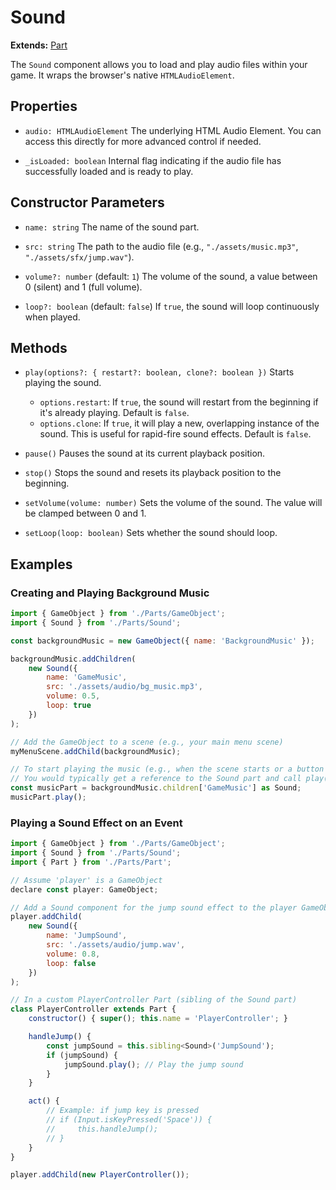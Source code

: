 # Sound

**Extends:** [Part](./Part.md)

The `Sound` component allows you to load and play audio files within your game. It wraps the browser's native `HTMLAudioElement`.

## Properties

-   `audio: HTMLAudioElement`
    The underlying HTML Audio Element. You can access this directly for more advanced control if needed.

-   `_isLoaded: boolean`
    Internal flag indicating if the audio file has successfully loaded and is ready to play.

## Constructor Parameters

-   `name: string`
    The name of the sound part.

-   `src: string`
    The path to the audio file (e.g., `"./assets/music.mp3"`, `"./assets/sfx/jump.wav"`).

-   `volume?: number` (default: `1`)
    The volume of the sound, a value between 0 (silent) and 1 (full volume).

-   `loop?: boolean` (default: `false`)
    If `true`, the sound will loop continuously when played.

## Methods

-   `play(options?: { restart?: boolean, clone?: boolean })`
    Starts playing the sound.
    -   `options.restart`: If `true`, the sound will restart from the beginning if it's already playing. Default is `false`.
    -   `options.clone`: If `true`, it will play a new, overlapping instance of the sound. This is useful for rapid-fire sound effects. Default is `false`.

-   `pause()`
    Pauses the sound at its current playback position.

-   `stop()`
    Stops the sound and resets its playback position to the beginning.

-   `setVolume(volume: number)`
    Sets the volume of the sound. The value will be clamped between 0 and 1.

-   `setLoop(loop: boolean)`
    Sets whether the sound should loop.

## Examples

### Creating and Playing Background Music

```javascript
import { GameObject } from './Parts/GameObject';
import { Sound } from './Parts/Sound';

const backgroundMusic = new GameObject({ name: 'BackgroundMusic' });

backgroundMusic.addChildren(
    new Sound({
        name: 'GameMusic',
        src: './assets/audio/bg_music.mp3',
        volume: 0.5,
        loop: true
    })
);

// Add the GameObject to a scene (e.g., your main menu scene)
myMenuScene.addChild(backgroundMusic);

// To start playing the music (e.g., when the scene starts or a button is clicked)
// You would typically get a reference to the Sound part and call play()
const musicPart = backgroundMusic.children['GameMusic'] as Sound;
musicPart.play();
```

### Playing a Sound Effect on an Event

```javascript
import { GameObject } from './Parts/GameObject';
import { Sound } from './Parts/Sound';
import { Part } from './Parts/Part';

// Assume 'player' is a GameObject
declare const player: GameObject;

// Add a Sound component for the jump sound effect to the player GameObject
player.addChild(
    new Sound({
        name: 'JumpSound',
        src: './assets/audio/jump.wav',
        volume: 0.8,
        loop: false
    })
);

// In a custom PlayerController Part (sibling of the Sound part)
class PlayerController extends Part {
    constructor() { super(); this.name = 'PlayerController'; }

    handleJump() {
        const jumpSound = this.sibling<Sound>('JumpSound');
        if (jumpSound) {
            jumpSound.play(); // Play the jump sound
        }
    }

    act() {
        // Example: if jump key is pressed
        // if (Input.isKeyPressed('Space')) {
        //     this.handleJump();
        // }
    }
}

player.addChild(new PlayerController());
```
